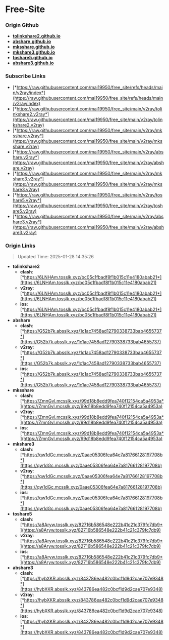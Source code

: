 # Free-Site

### Origin Github

- [**tolinkshare2.github.io**](https://github.com/tolinkshare2/tolinkshare2.github.io)
- [**abshare.github.io**](https://github.com/abshare/abshare.github.io)
- [**mksshare.github.io**](https://github.com/mksshare/mksshare.github.io)
- [**mkshare3.github.io**](https://github.com/mkshare3/mkshare3.github.io)
- [**toshare5.github.io**](https://github.com/toshare5/toshare5.github.io)
- [**abshare3.github.io**](https://github.com/abshare3/abshare3.github.io)

### Subscribe Links

- [*https://raw.githubusercontent.com/mai19950/free_site/refs/heads/main/v2ray/index*](https://raw.githubusercontent.com/mai19950/free_site/refs/heads/main/v2ray/index)
- [*https://raw.githubusercontent.com/mai19950/free_site/main/v2ray/tolinkshare2.v2ray*](https://raw.githubusercontent.com/mai19950/free_site/main/v2ray/tolinkshare2.v2ray)
- [*https://raw.githubusercontent.com/mai19950/free_site/main/v2ray/mksshare.v2ray*](https://raw.githubusercontent.com/mai19950/free_site/main/v2ray/mksshare.v2ray)
- [*https://raw.githubusercontent.com/mai19950/free_site/main/v2ray/abshare.v2ray*](https://raw.githubusercontent.com/mai19950/free_site/main/v2ray/abshare.v2ray)
- [*https://raw.githubusercontent.com/mai19950/free_site/main/v2ray/mkshare3.v2ray*](https://raw.githubusercontent.com/mai19950/free_site/main/v2ray/mkshare3.v2ray)
- [*https://raw.githubusercontent.com/mai19950/free_site/main/v2ray/toshare5.v2ray*](https://raw.githubusercontent.com/mai19950/free_site/main/v2ray/toshare5.v2ray)
- [*https://raw.githubusercontent.com/mai19950/free_site/main/v2ray/abshare3.v2ray*](https://raw.githubusercontent.com/mai19950/free_site/main/v2ray/abshare3.v2ray)

### Origin Links

> Updated Time: 2025-01-28 14:35:26

- **tolinkshare2**
  - **clash**: [*https://6LNHAm.tosslk.xyz/bc05c1fbadf8f1b015c11e4180abab21*](https://6LNHAm.tosslk.xyz/bc05c1fbadf8f1b015c11e4180abab21)
  - **v2ray**: [*https://6LNHAm.tosslk.xyz/bc05c1fbadf8f1b015c11e4180abab21*](https://6LNHAm.tosslk.xyz/bc05c1fbadf8f1b015c11e4180abab21)
  - **ios**: [*https://6LNHAm.tosslk.xyz/bc05c1fbadf8f1b015c11e4180abab21*](https://6LNHAm.tosslk.xyz/bc05c1fbadf8f1b015c11e4180abab21)
- **abshare**
  - **clash**: [*https://G52b7k.absslk.xyz/1c1ac7458ad12790338733bab4655737*](https://G52b7k.absslk.xyz/1c1ac7458ad12790338733bab4655737)
  - **v2ray**: [*https://G52b7k.absslk.xyz/1c1ac7458ad12790338733bab4655737*](https://G52b7k.absslk.xyz/1c1ac7458ad12790338733bab4655737)
  - **ios**: [*https://G52b7k.absslk.xyz/1c1ac7458ad12790338733bab4655737*](https://G52b7k.absslk.xyz/1c1ac7458ad12790338733bab4655737)
- **mksshare**
  - **clash**: [*https://ZmnGvl.mcsslk.xyz/99d18b8edd9fea740f12154ca5a4953a*](https://ZmnGvl.mcsslk.xyz/99d18b8edd9fea740f12154ca5a4953a)
  - **v2ray**: [*https://ZmnGvl.mcsslk.xyz/99d18b8edd9fea740f12154ca5a4953a*](https://ZmnGvl.mcsslk.xyz/99d18b8edd9fea740f12154ca5a4953a)
  - **ios**: [*https://ZmnGvl.mcsslk.xyz/99d18b8edd9fea740f12154ca5a4953a*](https://ZmnGvl.mcsslk.xyz/99d18b8edd9fea740f12154ca5a4953a)
- **mkshare3**
  - **clash**: [*https://qw1dGc.mcsslk.xyz/0aae05306fea64e7a81766128197708b*](https://qw1dGc.mcsslk.xyz/0aae05306fea64e7a81766128197708b)
  - **v2ray**: [*https://qw1dGc.mcsslk.xyz/0aae05306fea64e7a81766128197708b*](https://qw1dGc.mcsslk.xyz/0aae05306fea64e7a81766128197708b)
  - **ios**: [*https://qw1dGc.mcsslk.xyz/0aae05306fea64e7a81766128197708b*](https://qw1dGc.mcsslk.xyz/0aae05306fea64e7a81766128197708b)
- **toshare5**
  - **clash**: [*https://a8Aryw.tosslk.xyz/82716b586548e222b41c21c379fc7db9*](https://a8Aryw.tosslk.xyz/82716b586548e222b41c21c379fc7db9)
  - **v2ray**: [*https://a8Aryw.tosslk.xyz/82716b586548e222b41c21c379fc7db9*](https://a8Aryw.tosslk.xyz/82716b586548e222b41c21c379fc7db9)
  - **ios**: [*https://a8Aryw.tosslk.xyz/82716b586548e222b41c21c379fc7db9*](https://a8Aryw.tosslk.xyz/82716b586548e222b41c21c379fc7db9)
- **abshare3**
  - **clash**: [*https://hybXKR.absslk.xyz/843786ea482c0bcf1d9d2cae707e9348*](https://hybXKR.absslk.xyz/843786ea482c0bcf1d9d2cae707e9348)
  - **v2ray**: [*https://hybXKR.absslk.xyz/843786ea482c0bcf1d9d2cae707e9348*](https://hybXKR.absslk.xyz/843786ea482c0bcf1d9d2cae707e9348)
  - **ios**: [*https://hybXKR.absslk.xyz/843786ea482c0bcf1d9d2cae707e9348*](https://hybXKR.absslk.xyz/843786ea482c0bcf1d9d2cae707e9348)
